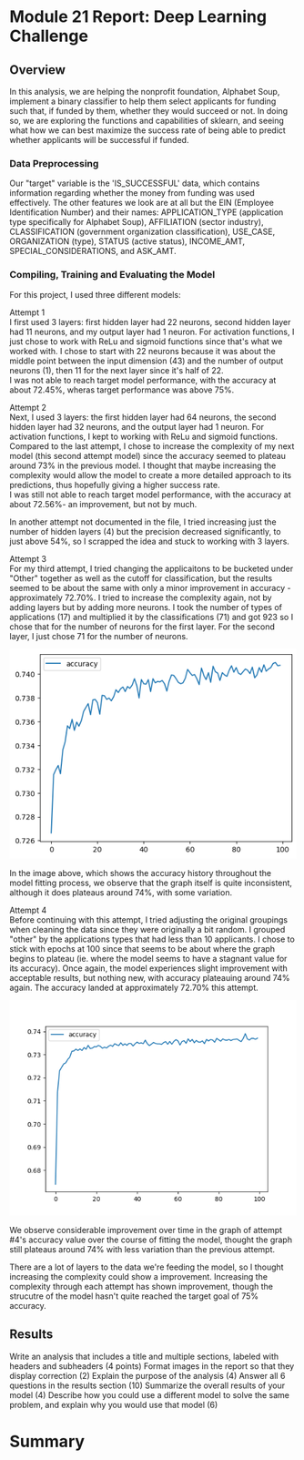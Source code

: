 # Module 21 Report: Deep Learning Challenge

## Overview
In this analysis, we are helping the nonprofit foundation, Alphabet Soup, implement a binary classifier to help them select applicants for funding such that, if funded by them, whether they would succeed or not. In doing so, we are exploring the functions and capabilities of sklearn, and seeing what how we can best maximize the success rate of being able to predict whether applicants will be successful if funded.

### Data Preprocessing
Our "target" variable is the 'IS_SUCCESSFUL' data, which contains information regarding whether the money from funding was used effectively. The other features we look are at all but the EIN (Employee Identification Number) and their names: APPLICATION_TYPE (application type specifically for Alphabet Soup), AFFILIATION (sector industry), CLASSIFICATION (government organization classification), USE_CASE, ORGANIZATION (type), STATUS (active status), INCOME_AMT, SPECIAL_CONSIDERATIONS, and ASK_AMT. 

### Compiling, Training and Evaluating the Model
For this project, I used three different models:<br>
<p>Attempt 1 <br>
I first used 3 layers: first hidden layer had 22 neurons, second hidden layer had 11 neurons, and my output layer had 1 neuron. For activation functions, I just chose to work with ReLu and sigmoid functions since that's what we worked with. I chose to start with 22 neurons because it was about the middle point between the input dimension (43) and the number of output neurons (1), then 11 for the next layer since it's half of 22.<br>
I was not able to reach target model performance, with the accuracy at about 72.45%, wheras target performance was above 75%.</p>

<p>Attempt 2 <br>
Next, I used 3 layers: the first hidden layer had 64 neurons, the second hidden layer had 32 neurons, and the output layer had 1 neuron. For activation functions, I kept to working with ReLu and sigmoid functions. Compared to the last attempt, I chose to increase the complexity of my next model (this second attempt model) since the accuracy seemed to plateau around 73% in the previous model. I thought that maybe increasing the complexity would allow the model to create a more detailed approach to its predictions, thus hopefully giving a higher success rate.<br>
I was still not able to reach target model performance, with the accuracy at about 72.56%- an improvement, but not by much.</p>

<p>In another attempt not documented in the file, I tried increasing just the number of hidden layers (4) but the precision decreased significantly, to just above 54%, so I scrapped the idea and stuck to working with 3 layers.</p>

<p>Attempt 3 <br>
For my third attempt, I tried changing the applicaitons to be bucketed under "Other" together as well as the cutoff for classification, but the results seemed to be about the same with only a minor improvement in accuracy - approximately 72.70%. I tried to increase the complexity again, not by adding layers but by adding more neurons. I took the number of types of applications (17) and multiplied it by the classifications (71) and got 923 so I chose that for the number of neurons for the first layer. For the second layer, I just chose 71 for the number of neurons. </p>

<img src="Images/fit_model3.png" alt="Attempt 3">

<p>In the image above, which shows the accuracy history throughout the model fitting process, we observe that the graph itself is quite inconsistent, although it does plateaus around 74%, with some variation.</p>

<p>Attempt 4 <br>
Before continuing with this attempt, I tried adjusting the original groupings when cleaning the data since they were originally a bit random. I grouped "other" by the applications types that had less than 10 applicants. I chose to stick with epochs at 100 since that seems to be about where the graph begins to plateau (ie. where the model seems to have a stagnant value for its accuracy). Once again, the model experiences slight improvement with acceptable results, but nothing new, with accuracy plateauing around 74% again. The accuracy landed at approximately 72.70% this attempt. </p>

<img src="Images/fit_model4.png" alt="Attemp 4">

<p>We observe considerable improvement over time in the graph of attempt #4's accuracy value over the course of fitting the model, thought the graph still plateaus around 74% with less variation than the previous attempt.</p>

There are a lot of layers to the data we're feeding the model, so I thought increasing the complexity could show a improvement. Increasing the complexity through each attempt has shown improvement, though the strucutre of the model hasn't quite reached the target goal of 75% accuracy.

## Results
Write an analysis that includes a title and multiple sections, labeled with headers and subheaders (4 points)
Format images in the report so that they display correction (2)
Explain the purpose of the analysis (4)
Answer all 6 questions in the results section (10)
Summarize the overall results of your model (4)
Describe how you could use a different model to solve the same problem, and explain why you would use that model (6)

# Summary
